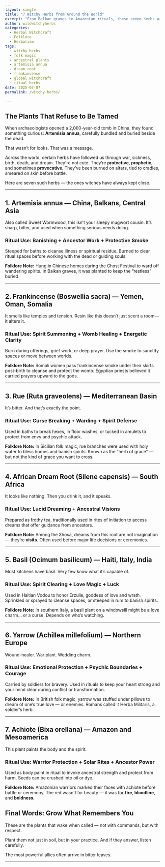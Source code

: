 ```yaml
---
layout: single
title: "7 Witchy Herbs from Around the World"
excerpt: "From Balkan graves to Amazonian rituals, these seven herbs are anything but ornamental. They’ve protected the dying, summoned ancestors, painted warriors, and guided dreams. This is witchcraft rooted in survival."
author: wildwitchyherbs
categories: 
  - Herbal Witchcraft
  - Folklore
  - Herbalism
tags: 
  - witchy herbs
  - folk magic
  - ancestral plants
  - artemisia annua
  - dream root
  - frankincense
  - global witchcraft
  - ritual herbs
date: 2025-07-07
permalink: /witchy-herbs/

---
```


## The Plants That Refuse to Be Tamed

When archaeologists opened a 2,000-year-old tomb in China, they found something curious: **Artemisia annua**, carefully bundled and buried beside the dead.

That wasn’t for looks. That was a message.

Across the world, certain herbs have followed us through war, sickness, birth, death, and dream. They're not cute. They’re **protective**, **prophetic**, and sometimes **provocative**. They’ve been burned on altars, tied to cradles, smeared on skin before battle. 

Here are seven such herbs — the ones witches have always kept close.

---

## 1. Artemisia annua — China, Balkans, Central Asia

Also called Sweet Wormwood, this isn’t your sleepy mugwort cousin. It’s sharp, bitter, and used when something serious needs doing.

### Ritual Use: Banishing + Ancestor Work + Protective Smoke  
Steeped for baths to cleanse illness or spiritual residue. Burned to clear ritual spaces before working with the dead or guiding souls.

**Folklore Note:** Hung in Chinese homes during the Ghost Festival to ward off wandering spirits. In Balkan graves, it was planted to keep the “restless” buried.

---

## 2. Frankincense (Boswellia sacra) — Yemen, Oman, Somalia

It smells like temples and tension. Resin like this doesn’t just scent a room—it alters it.

### Ritual Use: Spirit Summoning + Womb Healing + Energetic Clarity  
Burn during offerings, grief work, or deep prayer. Use the smoke to sanctify spaces or move between worlds.

**Folklore Note:** Somali women pass frankincense smoke under their skirts post-birth to cleanse and protect the womb. Egyptian priests believed it carried prayers upward to the gods.

---

## 3. Rue (Ruta graveolens) — Mediterranean Basin

It’s bitter. And that’s exactly the point.

### Ritual Use: Curse Breaking + Warding + Spirit Defense  
Used in baths to break hexes, in floor washes, or tucked in amulets to protect from envy and psychic attack.

**Folklore Note:** In Sicilian folk magic, rue branches were used with holy water to bless homes and banish spirits. Known as the “herb of grace” — but not the kind of grace you want to cross.

---

## 4. African Dream Root (Silene capensis) — South Africa

It looks like nothing. Then you drink it, and it speaks.

### Ritual Use: Lucid Dreaming + Ancestral Visions  
Prepared as frothy tea, traditionally used in rites of initiation to access dreams that offer guidance from ancestors.

**Folklore Note:** Among the Xhosa, dreams from this root are not imagination — they’re **visits**. Often used before major life decisions or ceremonies.

---

## 5. Basil (Ocimum basilicum) — Haiti, Italy, India

Most kitchens have basil. Very few know what it’s capable of.

### Ritual Use: Spirit Clearing + Love Magic + Luck  
Used in Haitian Vodou to honor Erzulie, goddess of love and wrath. Sprinkled or sprayed to cleanse spaces, or steeped in rum to banish spirits.

**Folklore Note:** In southern Italy, a basil plant on a windowsill might be a love charm... or a curse. Depends on who’s watching.

---

## 6. Yarrow (Achillea millefolium) — Northern Europe

Wound-healer. War plant. Wedding charm.

### Ritual Use: Emotional Protection + Psychic Boundaries + Courage  
Carried by soldiers for bravery. Used in rituals to keep your heart strong and your mind clear during conflict or transformation.

**Folklore Note:** In British folk magic, yarrow was stuffed under pillows to dream of one’s true love — or enemies. Romans called it Herba Militaris, a soldier’s herb.

---

## 7. Achiote (Bixa orellana) — Amazon and Mesoamerica

This plant paints the body and the spirit.

### Ritual Use: Warrior Protection + Solar Rites + Ancestor Power  
Used as body paint in ritual to invoke ancestral strength and protect from harm. Seeds can be crushed into oil or dye.

**Folklore Note:** Amazonian warriors marked their faces with achiote before battle or ceremony. The red wasn't for beauty — it was for **fire**, **bloodline**, and **boldness**.

## Final Words: Grow What Remembers You

These are the plants that wake when called — not with commands, but with respect.

Plant them not just in soil, but in your practice. And if they answer, listen carefully.

The most powerful allies often arrive in bitter leaves.

---


